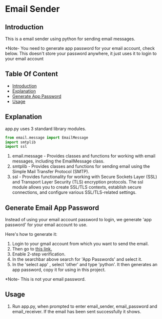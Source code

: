 # Email Sender
## Introduction
This is a email sender using python for sending email messages.

*Note- You need to generate app password for your email account, check below. This doesn't store your password anywhere, it just uses it to login to your email account
## Table Of Content
- [Introduction](#introduction)
- [Explanation](#explanation)
- [Generate App Password](#generate-email-app-password)
- [Usage](#usage)

## Explanation
app.py uses 3 standard library modules.
```python
from email.message import EmailMessage
import smtplib
import ssl
```

1. email.message - Provides classes and functions for working with email messages, including the EmailMessage class.
2. smtplib - Provides classes and functions for sending email using the Simple Mail Transfer Protocol (SMTP).
3. ssl - Provides functionality for working with Secure Sockets Layer (SSL) and Transport Layer Security (TLS) encryption protocols. The ssl module allows you to create SSL/TLS contexts, establish secure connections, and configure various SSL/TLS-related settings.

## Generate Email App Password
Instead of using your email account password to login, we generate 'app password' for your email account to use. 

Here's how to generate it:

1. Login to your gmail account from which you want to send the email.
2. Then go to [this link.]()
3. Enable 2-step verification.
4. In the searchbar above search for 'App Passwords' and select it.
5. In the 'select app' , select 'other' and type 'python'. It then generates an app password, copy it for using in this project.

*Note- This is not your email password.

## Usage
1. Run app.py, when prompted to enter email_sender, email_password and email_receiver. If the email has been sent successfully it shows.
   



